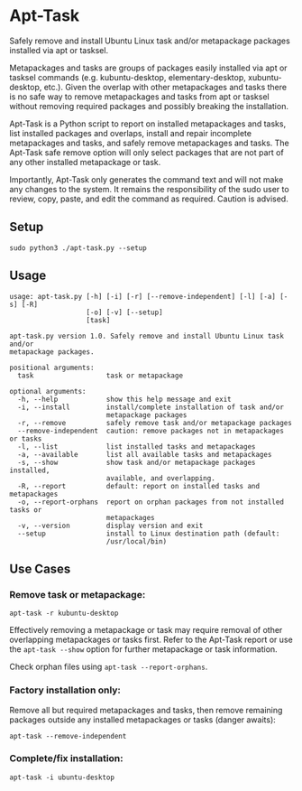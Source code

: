 # Apt-Task
Safely remove and install Ubuntu Linux task and/or metapackage packages installed via apt or tasksel.

Metapackages and tasks are groups of packages easily installed via apt or tasksel commands (e.g. kubuntu-desktop, elementary-desktop, xubuntu-desktop, etc.). Given the overlap with other metapackages and tasks there is no safe way to remove metapackages and tasks from apt or tasksel without removing required packages and possibly breaking the installation.

Apt-Task is a Python script to report on installed metapackages and tasks, list installed packages and overlaps, install and repair incomplete metapackages and tasks, and safely remove metapackages and tasks. The Apt-Task safe remove option will only select packages that are not part of any other installed metapackage or task. 

Importantly, Apt-Task only generates the command text and will not make any changes to the system. It remains the responsibility of the sudo user to review, copy, paste, and edit the command as required. Caution is advised.

## Setup
```sudo python3 ./apt-task.py --setup```

## Usage

```
usage: apt-task.py [-h] [-i] [-r] [--remove-independent] [-l] [-a] [-s] [-R]
                   [-o] [-v] [--setup]
                   [task]

apt-task.py version 1.0. Safely remove and install Ubuntu Linux task and/or
metapackage packages.

positional arguments:
  task                  task or metapackage

optional arguments:
  -h, --help            show this help message and exit
  -i, --install         install/complete installation of task and/or
                        metapackage packages
  -r, --remove          safely remove task and/or metapackage packages
  --remove-independent  caution: remove packages not in metapackages or tasks
  -l, --list            list installed tasks and metapackages
  -a, --available       list all available tasks and metapackages
  -s, --show            show task and/or metapackage packages installed,
                        available, and overlapping.
  -R, --report          default: report on installed tasks and metapackages
  -o, --report-orphans  report on orphan packages from not installed tasks or
                        metapackages
  -v, --version         display version and exit
  --setup               install to Linux destination path (default:
                        /usr/local/bin)
```

## Use Cases

### Remove task or metapackage:
```apt-task -r kubuntu-desktop```

Effectively removing a metapackage or task may require removal of other overlapping metapackages or tasks first. Refer to the Apt-Task report or use the ```apt-task --show``` option for further metapackage or task information.

Check orphan files using ```apt-task --report-orphans```.

### Factory installation only:
Remove all but required metapackages and tasks, then remove remaining packages outside any installed metapackages or tasks (danger awaits):

```apt-task --remove-independent```

### Complete/fix installation:
```apt-task -i ubuntu-desktop```
